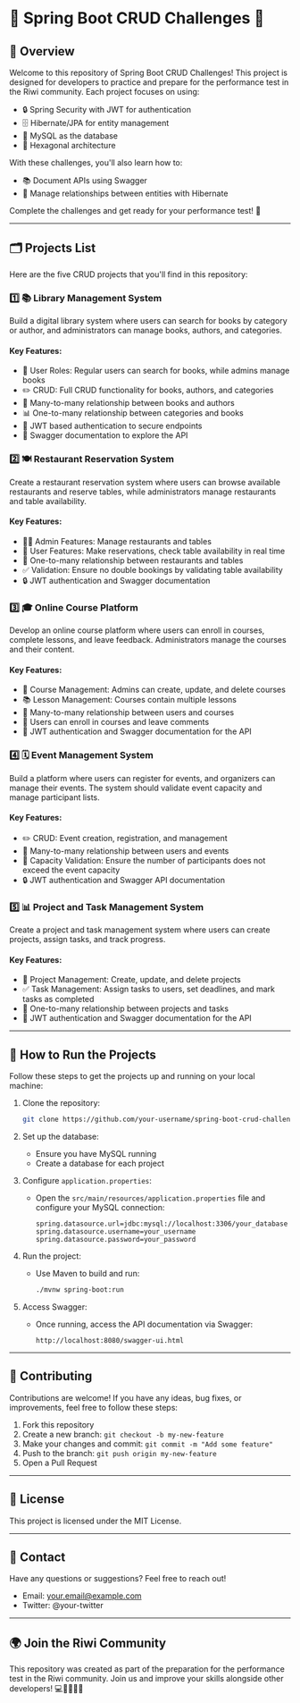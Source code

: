 # 🌟 Spring Boot CRUD Challenges 🌟

## 🚀 Overview

Welcome to this repository of Spring Boot CRUD Challenges! This project is designed for developers to practice and prepare for the performance test in the Riwi community. Each project focuses on using:

- 🔒 Spring Security with JWT for authentication
- 🗄️ Hibernate/JPA for entity management
- 🐬 MySQL as the database
- 🎯 Hexagonal architecture

With these challenges, you'll also learn how to:

- 📚 Document APIs using Swagger
- 🔗 Manage relationships between entities with Hibernate

Complete the challenges and get ready for your performance test! 💪

---

## 🗂️ Projects List

Here are the five CRUD projects that you'll find in this repository:

### 1️⃣ 📚 Library Management System

Build a digital library system where users can search for books by category or author, and administrators can manage books, authors, and categories.

#### Key Features:
- 👥 User Roles: Regular users can search for books, while admins manage books
- ✏️ CRUD: Full CRUD functionality for books, authors, and categories
- 🔗 Many-to-many relationship between books and authors
- 📊 One-to-many relationship between categories and books
- 🔐 JWT based authentication to secure endpoints
- 📖 Swagger documentation to explore the API

### 2️⃣ 🍽️ Restaurant Reservation System

Create a restaurant reservation system where users can browse available restaurants and reserve tables, while administrators manage restaurants and table availability.

#### Key Features:
- 👨‍💼 Admin Features: Manage restaurants and tables
- 🍴 User Features: Make reservations, check table availability in real time
- 🏪 One-to-many relationship between restaurants and tables
- ✅ Validation: Ensure no double bookings by validating table availability
- 🔒 JWT authentication and Swagger documentation

### 3️⃣ 🎓 Online Course Platform

Develop an online course platform where users can enroll in courses, complete lessons, and leave feedback. Administrators manage the courses and their content.

#### Key Features:
- 📝 Course Management: Admins can create, update, and delete courses
- 📚 Lesson Management: Courses contain multiple lessons
- 👥 Many-to-many relationship between users and courses
- 💬 Users can enroll in courses and leave comments
- 🔐 JWT authentication and Swagger documentation for the API

### 4️⃣ 🗓️ Event Management System

Build a platform where users can register for events, and organizers can manage their events. The system should validate event capacity and manage participant lists.

#### Key Features:
- ✏️ CRUD: Event creation, registration, and management
- 👥 Many-to-many relationship between users and events
- 🚫 Capacity Validation: Ensure the number of participants does not exceed the event capacity
- 🔒 JWT authentication and Swagger API documentation

### 5️⃣ 📊 Project and Task Management System

Create a project and task management system where users can create projects, assign tasks, and track progress.

#### Key Features:
- 📁 Project Management: Create, update, and delete projects
- ✅ Task Management: Assign tasks to users, set deadlines, and mark tasks as completed
- 🔗 One-to-many relationship between projects and tasks
- 🔐 JWT authentication and Swagger documentation for the API

---

## 🚀 How to Run the Projects

Follow these steps to get the projects up and running on your local machine:

1. Clone the repository:
   ```bash
   git clone https://github.com/your-username/spring-boot-crud-challenges.git
   ```

2. Set up the database:
   - Ensure you have MySQL running
   - Create a database for each project

3. Configure `application.properties`:
   - Open the `src/main/resources/application.properties` file and configure your MySQL connection:
     ```properties
     spring.datasource.url=jdbc:mysql://localhost:3306/your_database
     spring.datasource.username=your_username
     spring.datasource.password=your_password
     ```

4. Run the project:
   - Use Maven to build and run:
     ```bash
     ./mvnw spring-boot:run
     ```

5. Access Swagger:
   - Once running, access the API documentation via Swagger:
     ```
     http://localhost:8080/swagger-ui.html
     ```

---

## 🤝 Contributing

Contributions are welcome! If you have any ideas, bug fixes, or improvements, feel free to follow these steps:

1. Fork this repository
2. Create a new branch: `git checkout -b my-new-feature`
3. Make your changes and commit: `git commit -m "Add some feature"`
4. Push to the branch: `git push origin my-new-feature`
5. Open a Pull Request

---

## 📜 License

This project is licensed under the MIT License.

---

## 📧 Contact

Have any questions or suggestions? Feel free to reach out!

- Email: your.email@example.com
- Twitter: @your-twitter

---

## 🌍 Join the Riwi Community

This repository was created as part of the preparation for the performance test in the Riwi community. Join us and improve your skills alongside other developers! 💻👨‍💻👩‍💻
